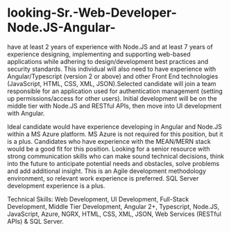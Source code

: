 # looking-Sr.-Web-Developer-Node.JS-Angular-

 have at least 2 years of experience with Node.JS and at least 7 years of experience designing, implementing and supporting web-based applications while adhering to design/development best practices and security standards. This individual will also need to have experience with Angular/Typescript (version 2 or above) and other Front End technologies (JavaScript, HTML, CSS, XML, JSON).Selected candidate will join a team responsible for an application used for authentication management (setting up permissions/access for other users). Initial development will be on the middle tier with Node.JS and RESTful APIs, then move into UI development with Angular.

Ideal candidate would have experience developing in Angular and Node.JS within a MS Azure platform. MS Azure is not required for this position, but it is a plus. Candidates who have experience with the MEAN/MERN stack would be a good fit for this position. Looking for a senior resource with strong communication skills who can make sound technical decisions, think into the future to anticipate potential needs and obstacles, solve problems and add additional insight. This is an Agile development methodology environment, so relevant work experience is preferred. SQL Server development experience is a plus.

Technical Skills: Web Development, UI Development, Full-Stack Development, Middle Tier Development, Angular 2+, Typescript, Node.JS, JavaScript, Azure, NGRX, HTML, CSS, XML, JSON, Web Services (RESTful APIs) & SQL Server.

